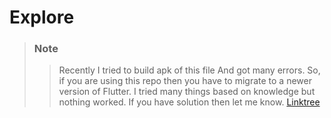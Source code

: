 # Explore
 
>### Note
>> Recently I tried to build apk of this file And got many errors. So, if you are using this repo then you have to migrate to a newer version of Flutter. I tried many things based on knowledge but nothing worked. If you have solution then let me know. [Linktree](https://linktr.ee/umang2510)
